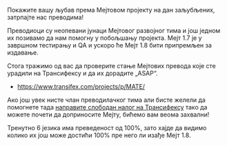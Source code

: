 <!-- 
.. description: 
.. tags: Вести,i18n
.. date: 2014/02/14 12:51:31
.. title: Потребни су доприноси у превођењу Мејта
.. slug: 2014-02-14-mate-translation-contributions-requested
.. author: Martin Wimpress
-->

Покажите вашу љубав према Мејтовом пројекту на дан заљубљених, затрпајте нас
преводима!

Преводиоци су неопевани јунаци Мејтовог развојног тима и још једном их
позивамо да нам помогну у побољшању пројекта. Мејт 1.7 је у завршном тестирању
и QA и ускоро ће Мејт 1.8 бити припремљен за издавање.

Стога тражимо од вас да проверите стање Мејтових превода које сте
урадили на Трансифексу и да их дорадите „ASAP“.

  * <https://www.transifex.com/projects/p/MATE/>

Ако још увек нисте члан преводилачког тима али бисте желели да помогнете тада
[направите слободан налог на Трансифексу](https://www.transifex.com/signup/contributor/)
тако да можете почети да доприносите Мејту, бићемо вам веома захвални!

Тренутно 6 језика има преведеност од 100%, зато хајде да видимо колико их још
може достићи 100% пре него ли изађе Мејт 1.8.

